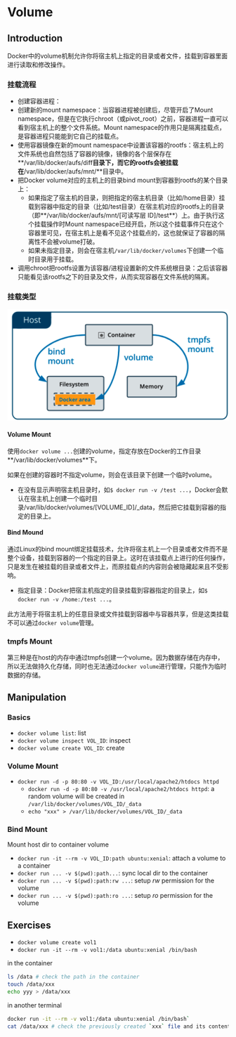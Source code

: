 # Volume
## Introduction

Docker中的volume机制允许你将宿主机上指定的目录或者文件，挂载到容器里面进行读取和修改操作。

### 挂载流程

- 创建容器进程：
- 创建新的mount namespace：当容器进程被创建后，尽管开启了Mount namespace，但是在它执行chroot（或pivot_root）之前，容器进程一直可以看到宿主机上的整个文件系统。Mount namespace的作用只是隔离挂载点，是容器进程只能能到它自己的挂载点。
- 使用容器镜像在新的mount namespace中设置该容器的rootfs：宿主机上的文件系统也自然包括了容器的镜像，镜像的各个层保存在**/var/lib/docker/aufs/diff**目录下，而它的rootfs会被挂载在**/var/lib/docker/aufs/mnt/**目录中。
- 把Docker volume对应的主机上的目录bind mount到容器到rootfs的某个目录上：
  - 如果指定了宿主机的目录，则把指定的宿主机目录（比如/home目录）挂载到容器中指定的目录（比如/test目录）在宿主机对应的rootfs上的目录（即**/var/lib/docker/aufs/mnt/[可读写层 ID]/test**）上。由于执行这个挂载操作时Mount namespace已经开启，所以这个挂载事件只在这个容器里可见，在宿主机上是看不见这个挂载点的，这也就保证了容器的隔离性不会被volume打破。
  - 如果未指定目录，则会在宿主机``/var/lib/docker/volumes``下创建一个临时目录用于挂载。
- 调用chroot把rootfs设置为该容器/进程设置新的文件系统根目录：之后该容器只能看见该rootfs之下的目录及文件，从而实现容器在文件系统的隔离。

### 挂载类型

![image-20200206144000096](figures/image-20200206144000096.png)

#### Volume Mount

使用``docker volume ...``创建的volume，指定存放在Docker的工作目录**/var/lib/docker/volumes**下。

如果在创建的容器时不指定volume，则会在该目录下创建一个临时volume。

- 在没有显示声明宿主机目录时，如``$ docker run -v /test ...``，Docker会默认在宿主机上创建一个临时目录/var/lib/docker/volumes/[VOLUME_ID]/_data，然后把它挂载到容器的指定的目录上。

#### Bind Mound

通过Linux的bind mount绑定挂载技术，允许将宿主机上一个目录或者文件而不是整个设备，挂载到容器的一个指定的目录上。这时在该挂载点上进行的任何操作，只是发生在被挂载的目录或者文件上，而原挂载点的内容则会被隐藏起来且不受影响。

- 指定目录：Docker把宿主机指定的目录挂载到容器指定的目录上，如``$ docker run -v /home:/test ...``。

此方法用于将宿主机上的任意目录或文件挂载到容器中与容器共享，但是这类挂载不可以通过``docker volume``管理。

### tmpfs Mount

第三种是在host的内存中通过tmpfs创建一个volume。因为数据存储在内存中，所以无法做持久化存储，同时也无法通过``docker volume``进行管理，只能作为临时数据的存储。


## Manipulation

### Basics

- `docker volume list`: list
- `docker volume inspect VOL_ID`: inspect
- `docker volume create VOL_ID`: create

### Volume Mount

- `docker run -d -p 80:80 -v VOL_ID:/usr/local/apache2/htdocs httpd`
  - `docker run -d -p 80:80 -v /usr/local/apache2/htdocs httpd`: a random volume will be created in `/var/lib/docker/volumes/VOL_ID/_data`
  - `echo "xxx" > /var/lib/docker/volumes/VOL_ID/_data`

### Bind Mount
Mount host dir to container volume
- `docker run -it --rm -v VOL_ID:path ubuntu:xenial`: attach a volume to a container
- `docker run ... -v $(pwd):path...`: sync local dir to the container
- `docker run ... -v $(pwd):path:rw ...`: setup *rw* permission for the volume
- `docker run ... -v $(pwd):path:ro ...`: setup *ro* permission for the volume


## Exercises
- `docker volume create vol1`
- `docker run -it --rm -v vol1:/data ubuntu:xenial /bin/bash`

in the container
```bash
ls /data # check the path in the container
touch /data/xxx
echo yyy > /data/xxx
```

in another terminal
```bash
docker run -it --rm -v vol1:/data ubuntu:xenial /bin/bash`
cat /data/xxx # check the previously created `xxx` file and its content
```
